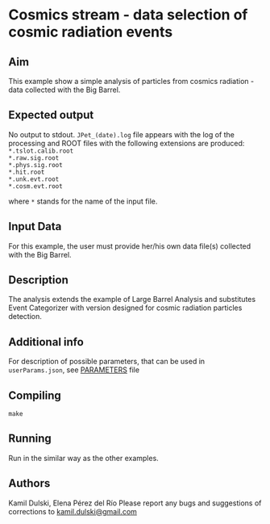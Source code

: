 # Cosmics stream - data selection of cosmic radiation events

## Aim
This example show a simple analysis of particles from cosmics radiation - data collected with the Big Barrel.

## Expected output
No output to stdout.
`JPet_(date).log` file appears with the log of the processing and ROOT files with the following extensions are produced:  
`*.tslot.calib.root`  
`*.raw.sig.root`  
`*.phys.sig.root`  
`*.hit.root`  
`*.unk.evt.root`  
`*.cosm.evt.root`  

where `*` stands for the name of the input file.

## Input Data
For this example, the user must provide her/his own data file(s) collected with the Big Barrel.

## Description
The analysis extends the example of Large Barrel Analysis and substitutes Event Categorizer with version designed for cosmic radiation particles detection.

## Additional info
For description of possible parameters, that can be used in `userParams.json`, see [PARAMETERS](PARAMETERS.md) file

## Compiling
`make`

## Running
Run in the similar way as the other examples.

## Authors
Kamil Dulski, Elena Pérez del Río
Please report any bugs and suggestions of corrections to [kamil.dulski@gmail.com](kamil.dulski@gmail.com)
